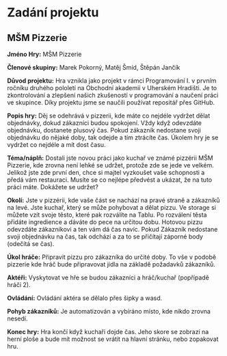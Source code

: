 # Zadání projektu
## MŠM Pizzerie
**Jméno Hry:** MŠM Pizzerie

**Členové skupiny:** 
Marek Pokorný, Matěj Šmíd, Štěpán Jančík

**Důvod projektu:** 
Hra vznikla jako projekt v rámci Programování I. v prvním ročníku druhého pololetí na Obchodní akademii v Uherském Hradišti. Je to zkontrolování a zlepšení našich zkušeností v programování a naučení práci ve skupince. Díky projektu jsme se naučili používat repositář přes GitHub.

**Popis hry:**
Děj se odehrává v pizzerii, kde máte co nejdéle vydržet dělat objednávky, dokud zákazníci budou spokojení. Vždy když odevzdáte objednávku, dostanete plusový čas. Pokud zákazník nedostane svoji objednávku do nějaké doby, tak odejde a tím ztrácíte čas. Úkolem hry je se vydržet co nejdéle a mít dost času.

**Téma/náplň:** 
Dostali jste novou práci jako kuchař ve známé pizzérii MŠM Pizzerie, kde zrovna není lehké se udržet, protože zde se jede ve velkém. Jelikož jste zde první den, chce si majtel vyzkoušet vaše schopnosti a předá vám restauraci. Musíte se co nejlépe předvést a ukázat, že na tuto práci máte. Dokážete se udržet?

**Okolí:** 
Jste v pizzérii, kde vaše část se nachází na pravé straně a zákazníků na levé. Jste kuchař, který se může pohybovat a dělat pizzu. Ve storage si můžete vzít svoje těsto, které pak rozválíte na Tablu. Po rozválení těsta přidáte ingredience a dáváte do pece na určitou dobu. Hotovou pizzu odevzdáte zákazníkovi a ten vám dá čas navíc. Pokud Zákazník nedostane svoji objednávku na čas, tak odchází a za to se přičítají záporné body (odečítá se čas).


**Úkol hráče:** 
Připravit pizzu pro zákazníka do určité doby. 
To vše v podobě pizzerie kde hráč bude připravovat jídla na základě požadavků zákazníků.

**Aktéři:** 
Vyskytovat ve hře se budou zákazníci a hráč/kuchař (popřípadě hráči 2).

**Ovládání:** 
Ovládání aktéra se dělalo přes šipky a wasd.

**Pohyb zákazníků:** 
Je automatizován a vybíráno místo, kde nikdo zrovna nesedí.

**Konec hry:** 
Hra končí když kuchaři dojde čas. Jeho skore se zobrazí na herní ploše a bude mít možnost se vrátit na hlavní stránku, nebo zopakovat hru.

